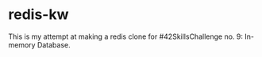 # redis-kw
This is my attempt at making a redis clone for #42SkillsChallenge no. 9: In-memory Database.
